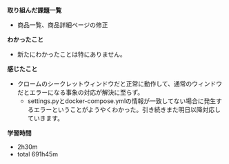 **取り組んだ課題一覧**
* 商品一覧、商品詳細ページの修正

**わかったこと**
* 新たにわかったことは特にありません。
  
**感じたこと**
* クロームのシークレットウィンドウだと正常に動作して、通常のウィンドウだとエラーになる事象の対応が解決に至らず。
  * settings.pyとdocker-compose.ymlの情報が一致してない場合に発生するエラーということがようやくわかった。引き続きまた明日以降対応していきます。

**学習時間**
* 2h30m
 * total 691h45m
